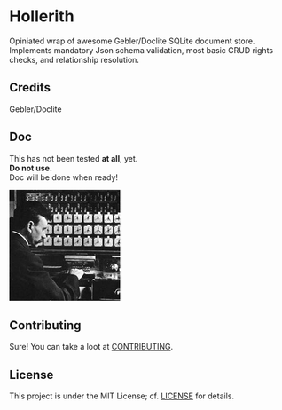 # Hollerith

Opiniated wrap of awesome Gebler/Doclite SQLite document store.  
Implements mandatory Json schema validation, most basic CRUD rights checks, and relationship resolution.

## Credits

Gebler/Doclite

## Doc

This has not been tested **at all**, yet.  
**Do not use.**  
Doc will be done when ready!

![Hollerith-and-its-tabulating-machine.jpg](Hollerith-and-its-tabulating-machine.jpg)

## Contributing

Sure! You can take a loot at [CONTRIBUTING](CONTRIBUTING.md).

## License

This project is under the MIT License; cf. [LICENSE](LICENSE) for details.